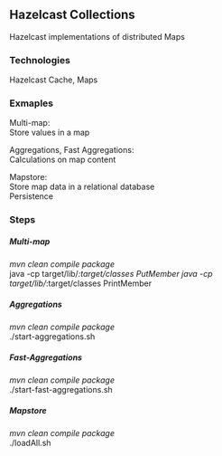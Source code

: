 ## Hazelcast Collections
Hazelcast implementations of distributed Maps <br />




### Technologies
Hazelcast Cache, Maps <br />
 

### Exmaples
Multi-map: <br />
Store values in a map <br />

Aggregations, Fast Aggregations: <br />
Calculations on map content <br />

Mapstore: <br />
Store map data in a relational database <br />
Persistence <br />


### Steps
##### Multi-map
*mvn clean compile package* <br />
java -cp target/lib/*:target/classes PutMember
java -cp target/lib/*:target/classes PrintMember


##### Aggregations
*mvn clean compile package* <br />
./start-aggregations.sh <br />


##### Fast-Aggregations
*mvn clean compile package* <br />
./start-fast-aggregations.sh <br />


##### Mapstore
*mvn clean compile package* <br />
./loadAll.sh <br />






